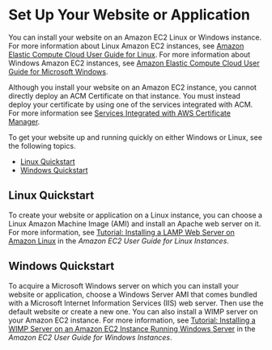 # Set Up Your Website or Application<a name="setup-website"></a>

You can install your website on an Amazon EC2 Linux or Windows instance\. For more information about Linux Amazon EC2 instances, see [ Amazon Elastic Compute Cloud User Guide for Linux](http://docs.aws.amazon.com/AWSEC2/latest/UserGuide/concepts.html)\. For more information about Windows Amazon EC2 instances, see [Amazon Elastic Compute Cloud User Guide for Microsoft Windows](http://docs.aws.amazon.com/AWSEC2/latest/WindowsGuide/concepts.html)\. 

 Although you install your website on an Amazon EC2 instance, you cannot directly deploy an ACM Certificate on that instance\. You must instead deploy your certificate by using one of the services integrated with ACM\. For more information see [Services Integrated with AWS Certificate Manager](acm-services.md)\.

To get your website up and running quickly on either Windows or Linux, see the following topics\.


+ [Linux Quickstart](#setup-website-linux)
+ [Windows Quickstart](#setup-website-win)

## Linux Quickstart<a name="setup-website-linux"></a>

To create your website or application on a Linux instance, you can choose a Linux Amazon Machine Image \(AMI\) and install an Apache web server on it\. For more information, see [ Tutorial: Installing a LAMP Web Server on Amazon Linux](http://docs.aws.amazon.com/AWSEC2/latest/UserGuide/install-LAMP.html) in the *Amazon EC2 User Guide for Linux Instances*\. 

## Windows Quickstart<a name="setup-website-win"></a>

To acquire a Microsoft Windows server on which you can install your website or application, choose a Windows Server AMI that comes bundled with a Microsoft Internet Information Services \(IIS\) web server\. Then use the default website or create a new one\. You can also install a WIMP server on your Amazon EC2 instance\. For more information, see [Tutorial: Installing a WIMP Server on an Amazon EC2 Instance Running Windows Server](http://docs.aws.amazon.com/AWSEC2/latest/WindowsGuide/install-WIMP.html) in the *Amazon EC2 User Guide for Windows Instances*\. 
